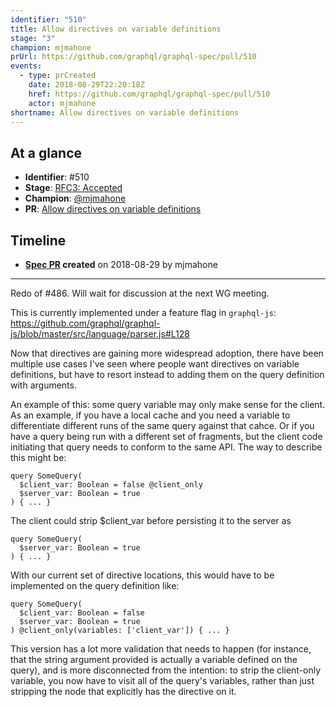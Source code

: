 ```yaml
---
identifier: "510"
title: Allow directives on variable definitions
stage: "3"
champion: mjmahone
prUrl: https://github.com/graphql/graphql-spec/pull/510
events:
  - type: prCreated
    date: 2018-08-29T22:20:18Z
    href: https://github.com/graphql/graphql-spec/pull/510
    actor: mjmahone
shortname: Allow directives on variable definitions
---
```


## At a glance

- **Identifier**: #510
- **Stage**: [RFC3: Accepted](https://github.com/graphql/graphql-spec/blob/main/CONTRIBUTING.md#stage-3-accepted)
- **Champion**: [@mjmahone](https://github.com/mjmahone)
- **PR**: [Allow directives on variable definitions](https://github.com/graphql/graphql-spec/pull/510)

<!-- BEGIN_CUSTOM_TEXT -->



<!-- END_CUSTOM_TEXT -->

## Timeline

- **[Spec PR](https://github.com/graphql/graphql-spec/pull/510) created** on 2018-08-29 by mjmahone

<!-- VERBATIM -->

---

Redo of #486. Will wait for discussion at the next WG meeting. 

This is currently implemented under a feature flag in `graphql-js`: https://github.com/graphql/graphql-js/blob/master/src/language/parser.js#L128

Now that directives are gaining more widespread adoption, there have been multiple use cases I've seen where people want directives on variable definitions, but have to resort instead to adding them on the query definition with arguments.

An example of this: some query variable may only make sense for the client. As an example, if you have a local cache and you need a variable to differentiate different runs of the same query against that cahce. Or if you have a query being run with a different set of fragments, but the client code initiating that query needs to conform to the same API. The way to describe this might be:

```
query SomeQuery(
  $client_var: Boolean = false @client_only
  $server_var: Boolean = true
) { ... }
```
The client could strip $client_var​ before persisting it to the server as

```
query SomeQuery(
  $server_var: Boolean = true
) { ... }
```

With our current set of directive locations, this would have to be implemented on the query definition like:

```
query SomeQuery(
  $client_var: Boolean = false
  $server_var: Boolean = true
) @client_only(variables: ['client_var']) { ... }
```

This version has a lot more validation that needs to happen (for instance, that the string argument provided is actually a variable defined on the query), and is more disconnected from the intention: to strip the client-only variable, you now have to visit all of the query's variables, rather than just stripping the node that explicitly has the directive on it.
